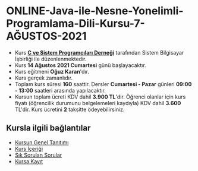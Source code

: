 # ONLINE-Java-ile-Nesne-Yonelimli-Programlama-Dili-Kursu-7-AĞUSTOS-2021


+ Kurs [__C ve Sistem Programcıları Derneği__](http://www.csystem.org/) tarafından Sistem Bilgisayar İşbirliği ile düzenlenmektedir.
+ Kurs __14 Ağustos 2021 Cumartesi__ günü başlayacaktır.
+ Kurs eğitmeni __Oğuz Karan__'dır.
+ Kurs gerçek zamanlıdır.
+ Toplam kurs süresi __160__ saattir. Dersler __Cumartesi - Pazar__ günleri __09:00 - 13:00__ saatleri arasında yapılacaktır.
+ Kursun toplam ücreti KDV dahil __3.900 TL__'dir. Öğrenci olanlar için kurs fiyatı (öğrencilik durumunu belgelemeleri kaydıyla) KDV dahil __3.600__ TL'dir. Kurs ücretini __2__ taksitte ödeyebilirsiniz.

## Kursla ilgili bağlantılar
+ [Kursun Genel Tanıtımı](https://github.com/CSD-1993/-ONLINE-Java-ile-Nesne-Yonelimli-Programlama-Dili-Kursu-24-TEMMUZ-2021/blob/main/kurs_tanitimi.md)
+ [Kurs İçeriği](https://github.com/CSD-1993/-ONLINE-Java-ile-Nesne-Yonelimli-Programlama-Dili-Kursu-24-TEMMUZ-2021/blob/main/kurs_icerigi.md)
+ [Sık Sorulan Sorular](https://github.com/CSD-1993/-ONLINE-Java-ile-Nesne-Yonelimli-Programlama-Dili-Kursu-24-TEMMUZ-2021/blob/main/sss.md)
+ [Kursa Kayıt](  https://us02web.zoom.us/meeting/register/tZIqc--tpzgiG9N0eLmTQkY-G-ga86uKeiqp)
